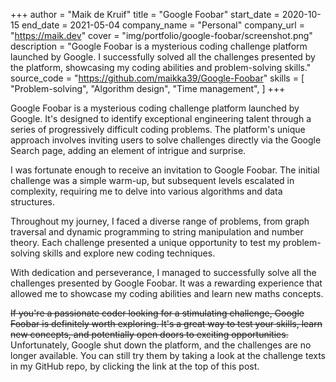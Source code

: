 +++
author = "Maik de Kruif"
title = "Google Foobar"
start_date = 2020-10-15
end_date = 2021-05-04
company_name = "Personal"
company_url = "https://maik.dev"
cover = "img/portfolio/google-foobar/screenshot.png"
description = "Google Foobar is a mysterious coding challenge platform launched by Google. I successfully solved all the challenges presented by the platform, showcasing my coding abilities and problem-solving skills."
source_code = "https://github.com/maikka39/Google-Foobar"
skills = [
    "Problem-solving",
    "Algorithm design",
    "Time management",
]
+++

Google Foobar is a mysterious coding challenge platform launched by Google. It's designed to identify exceptional engineering talent through a series of progressively difficult coding problems. The platform's unique approach involves inviting users to solve challenges directly via the Google Search page, adding an element of intrigue and surprise.

I was fortunate enough to receive an invitation to Google Foobar. The initial challenge was a simple warm-up, but subsequent levels escalated in complexity, requiring me to delve into various algorithms and data structures.

Throughout my journey, I faced a diverse range of problems, from graph traversal and dynamic programming to string manipulation and number theory. Each challenge presented a unique opportunity to test my problem-solving skills and explore new coding techniques.

With dedication and perseverance, I managed to successfully solve all the challenges presented by Google Foobar. It was a rewarding experience that allowed me to showcase my coding abilities and learn new maths concepts.

~~If you're a passionate coder looking for a stimulating challenge, Google Foobar is definitely worth exploring. It's a great way to test your skills, learn new concepts, and potentially open doors to exciting opportunities.~~ Unfortunately, Google shut down the platform, and the challenges are no longer available. You can still try them by taking a look at the challenge texts in my GitHub repo, by clicking the link at the top of this post.
